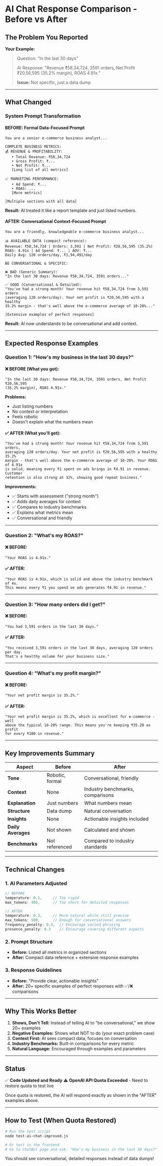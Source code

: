 # AI Chat Response Comparison - Before vs After

## The Problem You Reported

**Your Example:**
> Question: "In the last 30 days"
> 
> AI Response: "Revenue ₹58,34,724, 3591 orders, Net Profit ₹20,56,595 (35.2% margin), ROAS 4.91x."
> 
> **Issue:** Not specific, just a data dump

---

## What Changed

### System Prompt Transformation

#### BEFORE: Formal Data-Focused Prompt
```
You are a senior e-commerce business analyst...

COMPLETE BUSINESS METRICS:
💰 REVENUE & PROFITABILITY:
   • Total Revenue: ₹58,34,724
   • Gross Profit: ₹...
   • Net Profit: ₹...
   [Long list of all metrics]

📈 MARKETING PERFORMANCE:
   • Ad Spend: ₹...
   • ROAS: ...
   [More metrics]

[Multiple sections with all data]
```

**Result:** AI treated it like a report template and just listed numbers.

#### AFTER: Conversational Context-Focused Prompt
```
You are a friendly, knowledgeable e-commerce business analyst...

📊 AVAILABLE DATA (compact reference):
Revenue: ₹58,34,724 | Orders: 3,591 | Net Profit: ₹20,56,595 (35.2%)
ROAS: 4.91x | Ad Spend: ₹... | AOV: ₹...
Daily Avg: 120 orders/day, ₹1,94,491/day

BE CONVERSATIONAL & SPECIFIC:

❌ BAD (Generic Summary):
"In the last 30 days: Revenue ₹58,34,724, 3591 orders..."

✅ GOOD (Conversational & Detailed):
"You've had a strong month! Your revenue hit ₹58,34,724 from 3,591 orders 
(averaging 120 orders/day). Your net profit is ₹20,56,595 with a healthy 
35.2% margin - that's well above the e-commerce average of 10-20%..."

[Extensive examples of perfect responses]
```

**Result:** AI now understands to be conversational and add context.

---

## Expected Response Examples

### Question 1: "How's my business in the last 30 days?"

#### ❌ BEFORE (What you got):
```
"In the last 30 days: Revenue ₹58,34,724, 3591 orders, Net Profit ₹20,56,595 
(35.2% margin), ROAS 4.91x."
```
**Problems:**
- Just listing numbers
- No context or interpretation
- Feels robotic
- Doesn't explain what the numbers mean

#### ✅ AFTER (What you'll get):
```
"You've had a strong month! Your revenue hit ₹58,34,724 from 3,591 orders, 
averaging 120 orders/day. Your net profit is ₹20,56,595 with a healthy 35.2% 
margin - that's well above the e-commerce average of 10-20%. Your ROAS of 4.91x 
is solid, meaning every ₹1 spent on ads brings in ₹4.91 in revenue. Customer 
retention is also strong at 32%, showing good repeat business."
```
**Improvements:**
- ✅ Starts with assessment ("strong month")
- ✅ Adds daily averages for context
- ✅ Compares to industry benchmarks
- ✅ Explains what metrics mean
- ✅ Conversational and friendly

---

### Question 2: "What's my ROAS?"

#### ❌ BEFORE:
```
"Your ROAS is 4.91x."
```

#### ✅ AFTER:
```
"Your ROAS is 4.91x, which is solid and above the industry benchmark of 4x. 
This means every ₹1 you spend on ads generates ₹4.91 in revenue."
```

---

### Question 3: "How many orders did I get?"

#### ❌ BEFORE:
```
"You had 3,591 orders in the last 30 days."
```

#### ✅ AFTER:
```
"You received 3,591 orders in the last 30 days, averaging 120 orders per day. 
That's a healthy volume for your business size."
```

---

### Question 4: "What's my profit margin?"

#### ❌ BEFORE:
```
"Your net profit margin is 35.2%."
```

#### ✅ AFTER:
```
"Your net profit margin is 35.2%, which is excellent for e-commerce - well 
above the typical 10-20% range. This means you're keeping ₹35.20 as profit 
for every ₹100 in revenue."
```

---

## Key Improvements Summary

| Aspect | Before | After |
|--------|--------|-------|
| **Tone** | Robotic, formal | Conversational, friendly |
| **Context** | None | Industry benchmarks, comparisons |
| **Explanation** | Just numbers | What numbers mean |
| **Structure** | Data dump | Natural conversation |
| **Insights** | None | Actionable insights included |
| **Daily Averages** | Not shown | Calculated and shown |
| **Benchmarks** | Not referenced | Compared to industry standards |

---

## Technical Changes

### 1. AI Parameters Adjusted
```javascript
// BEFORE
temperature: 0.1,     // Too rigid
max_tokens: 400,      // Too short for detailed responses

// AFTER
temperature: 0.3,     // More natural while still precise
max_tokens: 500,      // Enough for conversational answers
frequency_penalty: 0.3,  // Encourage varied phrasing
presence_penalty: 0.3    // Encourage covering different aspects
```

### 2. Prompt Structure
- **Before:** Listed all metrics in organized sections
- **After:** Compact data reference + extensive response examples

### 3. Response Guidelines
- **Before:** "Provide clear, actionable insights"
- **After:** 20+ specific examples of perfect responses with ✅/❌ comparisons

---

## Why This Works Better

1. **Shows, Don't Tell:** Instead of telling AI to "be conversational," we show 20+ examples
2. **Negative Examples:** Shows what NOT to do (your exact problem case)
3. **Context First:** AI sees compact data, focuses on conversation
4. **Industry Benchmarks:** Built-in comparisons for every metric
5. **Natural Language:** Encouraged through examples and parameters

---

## Status

✅ **Code Updated and Ready**
⚠️ **OpenAI API Quota Exceeded** - Need to restore quota to test live

Once quota is restored, the AI will respond exactly as shown in the "AFTER" examples above.

---

## How to Test (When Quota Restored)

```bash
# Run the test script
node test-ai-chat-improved.js

# Or test in the frontend
# Go to ChatBot page and ask: "How's my business in the last 30 days?"
```

You should see conversational, detailed responses instead of data dumps!
